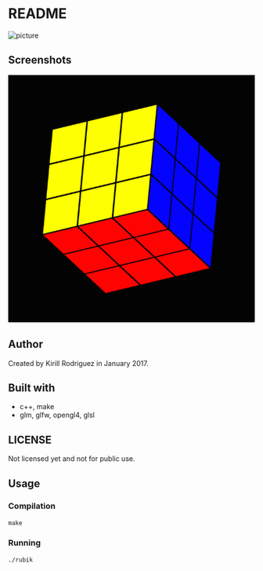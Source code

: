 # README

![picture](./_Icon.gif)

## Screenshots

![DEMO](./screenshots/rubiks1.png)

## Author

Created by Kirill Rodriguez in January 2017.

## Built with

* c++, make
* glm, glfw, opengl4, glsl

## LICENSE

Not licensed yet and not for public use.

## Usage

### Compilation

	make

### Running

	./rubik
